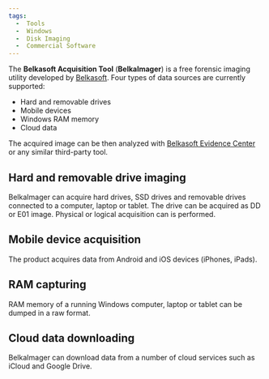 ```yaml
---
tags:
  -  Tools
  -  Windows
  -  Disk Imaging
  -  Commercial Software
---
```

The **Belkasoft Acquisition Tool** (**BelkaImager**) is a free forensic
imaging utility developed by [Belkasoft](belkasoft.md). Four
types of data sources are currently supported:

- Hard and removable drives
- Mobile devices
- Windows RAM memory
- Cloud data

The acquired image can be then analyzed with [Belkasoft Evidence
Center](belkasoft_evidence_center.md) or any similar third-party
tool.

## Hard and removable drive imaging

BelkaImager can acquire hard drives, SSD drives and removable drives
connected to a computer, laptop or tablet. The drive can be acquired as
DD or E01 image. Physical or logical acquisition can is performed.

## Mobile device acquisition

The product acquires data from Android and iOS devices (iPhones, iPads).

## RAM capturing

RAM memory of a running Windows computer, laptop or tablet can be dumped
in a raw format.

## Cloud data downloading

BelkaImager can download data from a number of cloud services such as
iCloud and Google Drive.